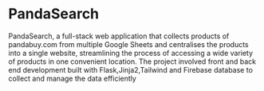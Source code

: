 # PandaSearch
PandaSearch, a full-stack web application that collects products of pandabuy.com from multiple Google
Sheets and centralises the products into a single website, streamlining the process of accessing a wide
variety of products in one convenient location.
The project involved front and back end development built with Flask,Jinja2,Tailwind and Firebase database to collect
and manage the data efficiently

